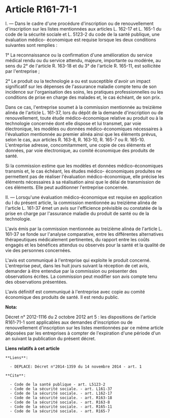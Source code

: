 # Article R161-71-1

I. ― Dans le cadre d'une procédure d'inscription ou de renouvellement d'inscription sur les listes mentionnées aux articles
L. 162-17 et L. 165-1 du code de la sécurité sociale et L. 5123-2 du code de la santé publique, une évaluation médico-
économique est requise lorsque les deux conditions suivantes sont remplies : 

1° La reconnaissance ou la confirmation d'une amélioration du service médical rendu ou du service attendu, majeure,
importante ou modérée, au sens du 2° de l'article R. 163-18 et du 3° de l'article R. 165-11, est sollicitée par
l'entreprise ; 

2° Le produit ou la technologie a ou est susceptible d'avoir un impact significatif sur les dépenses de l'assurance maladie
compte tenu de son incidence sur l'organisation des soins, les pratiques professionnelles ou les conditions de prise en
charge des malades et, le cas échéant, de son prix. 

Dans ce cas, l'entreprise soumet à la commission mentionnée au treizième alinéa de l'article L. 161-37, lors du dépôt de la
demande d'inscription ou de renouvellement, toute étude médico-économique relative au produit ou à la technologie concernée
dont elle dispose et lui transmet, par voie électronique, les modèles ou données médico-économiques nécessaires à
l'évaluation mentionnée au premier alinéa ainsi que les éléments prévus, selon le cas, aux articles R. 163-8, R. 163-10, R.
165-7 ou R. 165-10. L'entreprise adresse, concomitamment, une copie de ces éléments et données, par voie électronique, au
comité économique des produits de santé. 

Si la commission estime que les modèles et données médico-économiques transmis et, le cas échéant, les études médico-
économiques produites ne permettent pas de réaliser l'évaluation médico-économique, elle précise les éléments nécessaires à
sa réalisation ainsi que le délai de transmission de ces éléments. Elle peut auditionner l'entreprise concernée. 

II. ― Lorsqu'une évaluation médico-économique est requise en application du I du présent article, la commission mentionnée au
treizième alinéa de l'article L. 161-37 émet un avis sur l'efficience prévisible ou constatée de la prise en charge par
l'assurance maladie du produit de santé ou de la technologie. 

L'avis émis par la commission mentionnée au treizième alinéa de l'article L. 161-37 se fonde sur l'analyse comparative, entre
les différentes alternatives thérapeutiques médicalement pertinentes, du rapport entre les coûts engagés et les bénéfices
attendus ou observés pour la santé et la qualité de vie des personnes concernées. 

L'avis est communiqué à l'entreprise qui exploite le produit concerné. L'entreprise peut, dans les huit jours suivant la
réception de cet avis, demander à être entendue par la commission ou présenter des observations écrites. La commission peut
modifier son avis compte tenu des observations présentées. 

L'avis définitif est communiqué à l'entreprise avec copie au comité économique des produits de santé. Il est rendu public.

**Nota:**

Décret n° 2012-1116 du 2 octobre 2012 art 5 : les dispositions de l'article R161-71-1 sont applicables aux demandes
d'inscription ou de renouvellement d'inscription sur les listes mentionnées par ce même article déposées par les entreprises
à compter de l'expiration d'une période d'un an suivant la publication du présent décret.

**Liens relatifs à cet article**

	**Liens**:

	  - DEPLACE: Décret n°2014-1359 du 14 novembre 2014 - art. 1

	**Cite**:

	  - Code de la santé publique - art. L5123-2
	  - Code de la sécurité sociale. - art. L161-37
	  - Code de la sécurité sociale. - art. L162-17
	  - Code de la sécurité sociale. - art. R163-18
	  - Code de la sécurité sociale. - art. R163-8
	  - Code de la sécurité sociale. - art. R165-11
	  - Code de la sécurité sociale. - art. R165-7
